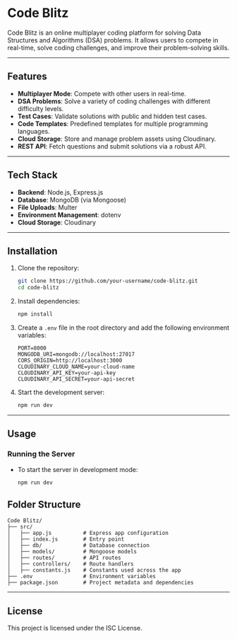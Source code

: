 # Code Blitz

Code Blitz is an online multiplayer coding platform for solving Data Structures and Algorithms (DSA) problems. It allows users to compete in real-time, solve coding challenges, and improve their problem-solving skills.

---

## Features

- **Multiplayer Mode**: Compete with other users in real-time.
- **DSA Problems**: Solve a variety of coding challenges with different difficulty levels.
- **Test Cases**: Validate solutions with public and hidden test cases.
- **Code Templates**: Predefined templates for multiple programming languages.
- **Cloud Storage**: Store and manage problem assets using Cloudinary.
- **REST API**: Fetch questions and submit solutions via a robust API.

---

## Tech Stack

- **Backend**: Node.js, Express.js
- **Database**: MongoDB (via Mongoose)
- **File Uploads**: Multer
- **Environment Management**: dotenv
- **Cloud Storage**: Cloudinary

---

## Installation

1. Clone the repository:
   ```bash
   git clone https://github.com/your-username/code-blitz.git
   cd code-blitz
   ```

2. Install dependencies:
   ```bash
   npm install
   ```

3. Create a `.env` file in the root directory and add the following environment variables:
   ```env
   PORT=8000
   MONGODB_URI=mongodb://localhost:27017
   CORS_ORIGIN=http://localhost:3000
   CLOUDINARY_CLOUD_NAME=your-cloud-name
   CLOUDINARY_API_KEY=your-api-key
   CLOUDINARY_API_SECRET=your-api-secret
   ```

4. Start the development server:
   ```bash
   npm run dev
   ```

---

## Usage

### Running the Server
- To start the server in development mode:
  ```bash
  npm run dev
  ```


## Folder Structure

```
Code Blitz/
├── src/
│   ├── app.js          # Express app configuration
│   ├── index.js        # Entry point
│   ├── db/             # Database connection
│   ├── models/         # Mongoose models
│   ├── routes/         # API routes
│   ├── controllers/    # Route handlers
│   ├── constants.js    # Constants used across the app
├── .env                # Environment variables
├── package.json        # Project metadata and dependencies
```

---


## License

This project is licensed under the ISC License.